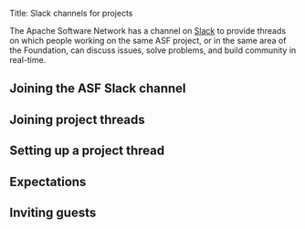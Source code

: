Title: Slack channels for projects

The Apache Software Network has a channel on <a href="https://slack.com/" target="_blank">Slack</a> to provide threads on which people working on the same ASF project, or in the same area of the Foundation, can discuss issues, solve problems, and build community in real-time.

## Joining the ASF Slack channel ##



## Joining project threads ##



## Setting up a project thread ##



## Expectations ##



## Inviting guests ##


